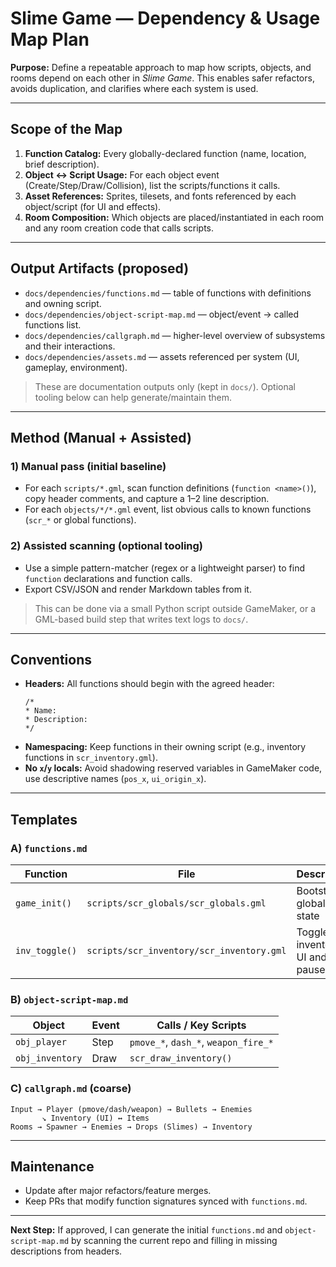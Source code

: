 # Slime Game — Dependency & Usage Map Plan

**Purpose:** Define a repeatable approach to map how scripts, objects, and rooms depend on each other in *Slime Game*. This enables safer refactors, avoids duplication, and clarifies where each system is used.

---

## Scope of the Map
1. **Function Catalog:** Every globally-declared function (name, location, brief description).  
2. **Object ↔ Script Usage:** For each object event (Create/Step/Draw/Collision), list the scripts/functions it calls.  
3. **Asset References:** Sprites, tilesets, and fonts referenced by each object/script (for UI and effects).  
4. **Room Composition:** Which objects are placed/instantiated in each room and any room creation code that calls scripts.

---

## Output Artifacts (proposed)
- `docs/dependencies/functions.md` — table of functions with definitions and owning script.  
- `docs/dependencies/object-script-map.md` — object/event → called functions list.  
- `docs/dependencies/callgraph.md` — higher-level overview of subsystems and their interactions.  
- `docs/dependencies/assets.md` — assets referenced per system (UI, gameplay, environment).

> These are documentation outputs only (kept in `docs/`). Optional tooling below can help generate/maintain them.

---

## Method (Manual + Assisted)
### 1) Manual pass (initial baseline)
- For each `scripts/*.gml`, scan function definitions (`function <name>()`), copy header comments, and capture a 1–2 line description.
- For each `objects/*/*.gml` event, list obvious calls to known functions (`scr_*` or global functions).

### 2) Assisted scanning (optional tooling)
- Use a simple pattern-matcher (regex or a lightweight parser) to find `function` declarations and function calls.
- Export CSV/JSON and render Markdown tables from it.

> This can be done via a small Python script outside GameMaker, or a GML-based build step that writes text logs to `docs/`.

---

## Conventions
- **Headers:** All functions should begin with the agreed header:
  ```
  /*
  * Name:
  * Description:
  */
  ```
- **Namespacing:** Keep functions in their owning script (e.g., inventory functions in `scr_inventory.gml`).  
- **No `x`/`y` locals:** Avoid shadowing reserved variables in GameMaker code, use descriptive names (`pos_x`, `ui_origin_x`).

---

## Templates

### A) `functions.md`
| Function | File | Description | Used By (examples) |
|---|---|---|---|
| `game_init()` | `scripts/scr_globals/scr_globals.gml` | Bootstrap globals and state | `obj_game_controller.Create` |
| `inv_toggle()` | `scripts/scr_inventory/scr_inventory.gml` | Toggle inventory UI and pause | `obj_menu_controller.Step` |

### B) `object-script-map.md`
| Object | Event | Calls / Key Scripts |
|---|---|---|
| `obj_player` | Step | `pmove_*`, `dash_*`, `weapon_fire_*` |
| `obj_inventory` | Draw | `scr_draw_inventory()` |

### C) `callgraph.md` (coarse)
```
Input → Player (pmove/dash/weapon) → Bullets → Enemies
       ↘ Inventory (UI) ↔ Items
Rooms → Spawner → Enemies → Drops (Slimes) → Inventory
```

---

## Maintenance
- Update after major refactors/feature merges.
- Keep PRs that modify function signatures synced with `functions.md`.

---

**Next Step:** If approved, I can generate the initial `functions.md` and `object-script-map.md` by scanning the current repo and filling in missing descriptions from headers.
